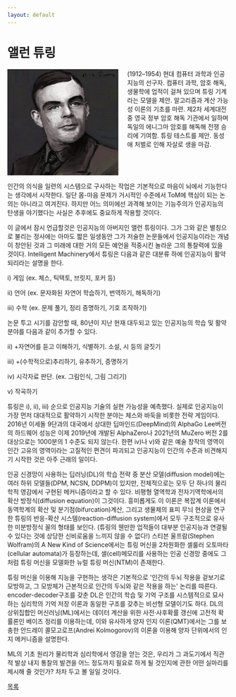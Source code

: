 ```yaml
---
layout: default
---
```


# 앨런 튜링 

<div class="flex-layout" style="display: flex; align-items: flex-start; gap: 20px;">
  <img src="./A.M.Turing.png" style="flex: 1; max-width: 50%; height: auto; object-fit: cover;">
  <div style="flex: 1;">
    (1912–1954) 현대 컴퓨터 과학과 인공지능의 선구자. 컴퓨터 과학, 암호 해독, 생물학에 업적이 걸쳐 있으며 튜링 기계라는 모델을 제안. 알고리즘과 계산 가능성 이론의 기초를 마련. 제2차 세계대전 중 영국 정부 암호 해독 기관에서 일하며 독일의 에니그마 암호를 해독해 전쟁 승리에 기여함. 튜링 테스트를 제안. 동성애 처벌로 인해 자살로 생을 마감.
  </div>
</div>

인간의 의식을 일련의 시스템으로 구사하는 작업은 기본적으로 마음이 뇌에서 기능한다는 생각에서 시작한다. 일단 몸-마음 문제가 거시적인 수준에서 ToM에 핵심이 되는 논의는 아니라고 여겨진다. 하지만 어느 의미에선 과격해 보이는 기능주의가 인공지능의 탄생을 야기했다는 사실은 추후에도 중요하게 작용할 것이다.  

이 글에서 잠시 언급할것은 인공지능의 아버지인 앨런 튜링이다. 그가 그와 같은 별칭으로 불리는 정사에는 아마도 짧은 일생동안 그가 저술한 논문들에서 인공지능이라는 개념이 창안된 것과 그 미래에 대한 거의 모든 예언을 적중시킨 놀라운 그의 통찰력에 있을 것이다. Intelligent Machinery에서 튜링은 다음과 같은 대분류 하에 인공지능이 활약되리라는 설명을 한다.

i) 게임 (ex. 체스, 틱택토, 브릿지, 포커 등)

ii) 언어 (ex. 문자화된 자연어 학습하기, 번역하기, 해독하기)

iii) 수학 (ex. 문제 풀기, 정리 증명하기, 기호 조작하기)

논문 투고 시기를 감안할 때, 80년이 지난 현재 대두되고 있는 인공지능의 학습 및 활약 분야를 다음과 같이 추가할 수 있다.

ii) +자연어를 듣고 이해하기, 식별하기. 소설, 시 등의 글짓기

iii) +(수학적으로)추리하기, 유추하기, 증명하기

iv) 시각자료 판단. (ex. 그림인식, 그림 그리기)

v) 작곡하기

튜링은 i), ii), iii) 순으로 인공지능 기술의 실현 가능성을 예측했다. 실제로 인공지능이 가장 먼저 대대적으로 활약하기 시작한 분야는 체스와 바둑을 비롯한 전략 게임이다. 2016년 이세돌 9단과의 대국에서 상대한 딥마인드(DeepMind)의 AlphaGo Lee버전의 하드웨어 성능은 이제 2019년에 개발된 AlphaZero나 2021년의 MuZero 버전 2를 대상으로는 1000분의 1 수준도 되지 않는다. 한편 iv)나 v)와 같은 예술 창작의 영역이 인간 고유의 영역이라는 고질적인 편견이 파괴되고 인공지능이 인간의 수준과 비견해지기 시작한 것은 아주 근래의 일이다.  

인공 신경망이 사용하는 딥러닝(DL)의 학습 전략 중 분산 모델(diffusion model)에는 여러 하위 모델들(DPM, NCSN, DDPM)이 있지만, 전체적으로는 모두 단 하나의 물리학적 영감에서 구현된 메커니즘이라고 할 수 있다. 비평형 열역학과 전자기역학에서의 확산 방정식(diffusion equation)이 그것이다. 흥미롭게도 이 이론은 복잡계 이론에서 동역학계의 확산 및 분기점(bifurcation)계산, 그리고 생물체의 표피 무늬 현상을 연구한 튜링의 반응-확산 시스템(reaction-diffusion system)에서 모두 구조적으로 유사한 미분방정식 꼴의 형태를 보인다. (튜링의 웬만한 업적들이 대부분 인공지능과 연결될 수 있다는 것에 상당한 신비로움을 느끼지 않을 수 없다!)  스티븐 울프람(Stephen Wolfram)의 A New Kind of Science에서는 튜링 머신을 2차원화한 셀룰러 오토마타(cellular automata)가 등장하는데, 셀(cell)메모리를 사용하는 인공 신경망 중에도 그처럼 튜링 머신을 모델화한 뉴럴 튜링 머신(NTM)이 존재한다.   

튜링 머신을 이용해 지능을 구현하는 생각은 기본적으로 '인간의 두뇌 작용을 겉보기로 모방하고, 그 모방체가 근본적으로 인간의 두뇌와 같은 작용을 하는' 논리를 따른다. encoder-decoder구조를 갖춘 DL은 인간의 학습 및 기억 구조를 시스템적으로 묘사하는 심리학의 기억 저장 이론과 동일한 구조를 갖추는 비선형 모델이기도 하다. DL의 상위집합인 머신러닝(ML)에서는 데이터 계산을 위한 사전·사후확률 갱신에 고전적 확률론인  베이즈 정리를 이용하는데, 이와 유사하게 양자 인지 이론(QMT)에서는 그를 보충한 안드레이 콜모고로프(Andrei Kolmogorov)의 이론을 이용해 양자 단위에서의 인지 메커니즘을 설명한다. 

ML의 기초 원리가 물리학과 심리학에서 영감을 얻는 것은, 우리가 그 과도기에서 직관적 발상 내지 통찰의 발견을 어느 정도까지 필요로 하게 될 것인지에 관한 어떤 실마리를 제시해 줄 것인가? 차차 두고 볼 일일 것이다.


<div class="pagination">
  <a href="{{ '/List/SM/sm.html' | relative_url }}" class="prev-button">목록</a>
</div>